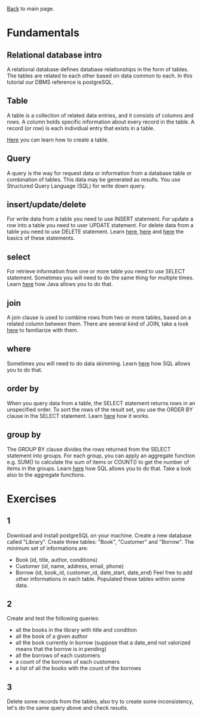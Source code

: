 [Back](../README.md) to main page.

# Fundamentals

## Relational database intro

A relational database defines database relationships in the form of tables. 
The tables are related to each other based on data common to each.
In this tutorial our DBMS reference is postgreSQL.

## Table

A table is a collection of related data entries, and it consists of columns and rows.
A column holds specific information about every record in the table.
A record (or row) is each individual entry that exists in a table.

[Here](https://www.postgresqltutorial.com/postgresql-tutorial/postgresql-create-table/) you can learn how to create a table.

## Query

A query is the way for request data or information from a database table or combination of tables. 
This data may be generated as results.
You use Structured Query Language (SQL) for write down query.

## insert/update/delete

For write data from a table you need to use INSERT statement.
For update a row into a table you need to user UPDATE statement.
For delete data from a table you need to use DELETE statement.
Learn [here](https://www.postgresqltutorial.com/postgresql-tutorial/postgresql-insert/), [here](https://www.postgresqltutorial.com/postgresql-tutorial/postgresql-update/) and [here](https://www.postgresqltutorial.com/postgresql-tutorial/postgresql-delete/) the basics of these statements.

## select

For retrieve information from one or more table you need to use SELECT statement.
Sometimes you will need to do the same thing for multiple times.
Learn [here](https://www.postgresqltutorial.com/postgresql-tutorial/postgresql-select/) how Java allows you to do that.

## join

A join clause is used to combine rows from two or more tables, based on a related column between them.
There are several kind of JOIN, take a look [here](https://www.postgresqltutorial.com/postgresql-tutorial/postgresql-joins/) to familiarize with them.

## where

Sometimes you will need to do data skimming.
Learn [here](https://www.postgresqltutorial.com/postgresql-tutorial/postgresql-where/) how SQL allows you to do that.

## order by

When you query data from a table, the SELECT statement returns rows in an unspecified order. To sort the rows of the result set, you use the ORDER BY clause in the SELECT statement.
Learn [here](https://www.postgresqltutorial.com/postgresql-tutorial/postgresql-order-by/) how it works.

## group by

The GROUP BY clause divides the rows returned from the SELECT statement into groups. For each group, you can apply an aggregate function e.g. SUM() to calculate the sum of items or COUNT() to get the number of items in the groups.
Learn [here](https://www.postgresqltutorial.com/postgresql-tutorial/postgresql-group-by/) how SQL allows you to do that.
Take a look also to the aggregate functions.

# Exercises

## 1 
Download and install postgreSQL on your machine. 
Create a new database called "Library". Create three tables: "Book", "Customer" and "Borrow".
The minimum set of informations are:
- Book (id, title, author, conditions)
- Customer (id, name, address, email, phone)
- Borrow (id, book_id, customer_id, date_start, date_end)
Feel free to add other informations in each table. 
Populated these tables within some data.

## 2 
Create and test the following queries:
- all the books in the library with title and condition
- all the book of a given author
- all the book currently in borrow (suppose that a date_end not valorized means that the borrow is in pending)
- all the borrows of each customers
- a count of the borrows of each customers
- a list of all the books with the count of the borrows

## 3 
Delete some records from the tables, also try to create some inconsistency, let's do the same query above and check results. 
